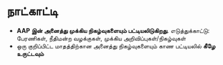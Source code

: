 # **நாட்காட்டி**

- **AAP இன் அனைத்து முக்கிய நிகழ்வுகளையும் பட்டியலிடுகிறது**. எடுத்துக்காட்டு: பேரணிகள், நீதிமன்ற வழக்குகள், முக்கிய அறிவிப்புகள்/நிகழ்வுகள்
- ஒரு குறிப்பிட்ட மாதத்திற்கான அனைத்து நிகழ்வுகளையும் காண பட்டியலில் **கீழே உருட்டவும்**
